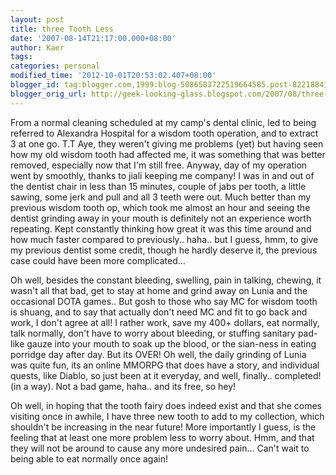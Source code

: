 ```yaml
---
layout: post
title: three Tooth Less
date: '2007-08-14T21:17:00.000+08:00'
author: Kaer
tags: 
categories: personal
modified_time: '2012-10-01T20:53:02.407+08:00'
blogger_id: tag:blogger.com,1999:blog-5086583722519664585.post-8221884195808481415
blogger_orig_url: http://geek-looking-glass.blogspot.com/2007/08/three-tooth-less.html
---
```


From a normal cleaning scheduled at my camp's dental clinic, led to 
being referred to Alexandra Hospital for a wisdom tooth operation, and to 
extract 3 at one go. T.T Aye, they weren't giving me problems (yet) but having 
seen how my old wisdom tooth had affected me, it was something that was better 
removed, especially now that I'm still free. Anyway, day of my operation went by smoothly, thanks to jiali 
keeping me company! I was in and out of the dentist chair in less than 15 
minutes, couple of jabs per tooth, a little sawing, some jerk and pull and all 
3 teeth were out. Much better than my previous wisdom tooth op, which took me 
almost an hour and seeing the dentist grinding away in your mouth is 
definitely not an experience worth repeating. Kept constantly thinking how 
great it was this time around and how much faster compared to previously.. 
haha.. but I guess, hmm, to give my previous dentist some credit, though he 
hardly deserve it, the previous case could have been more complicated... 

Oh well, besides the constant bleeding, 
swelling, pain in talking, chewing, it wasn't all that bad, get to stay at 
home and grind away on Lunia and the occasional DOTA games.. But gosh to those 
who say MC for wisdom tooth is shuang, and to say that actually don't need MC 
and fit to go back and work, I don't agree at all! I rather work, save my 400+ 
dollars, eat normally, talk normally, don't have to worry about bleeding, or 
stuffing sanitary pad-like gauze into your mouth to soak up the blood, or the 
sian-ness in eating porridge day after day. But its OVER! Oh well, the daily grinding of Lunia was quite 
fun, its an online MMORPG that does have a story, and individual quests, like 
Diablo, so just been at it everyday, and well, finally.. completed! (in a 
way). Not a bad game, haha.. and its free, so hey! 
 
 
 Oh well, in hoping that the tooth 
fairy does indeed exist and that she comes visiting once in awhile, I have 
three new tooth to add to my collection, which shouldn't be increasing in the 
near future! 
More importantly I guess, is the feeling that at least one more problem less 
to worry about. Hmm, and that they will not be around to cause any more 
undesired pain... Can't wait to being able to eat normally once again! 